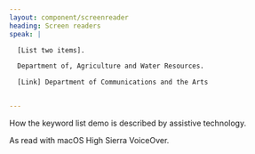 ```yaml
---
layout: component/screenreader
heading: Screen readers
speak: |

  [List two items].

  Department of, Agriculture and Water Resources.

  [Link] Department of Communications and the Arts


---
```



How the keyword list demo is described by assistive technology.

As read with macOS High Sierra VoiceOver.
